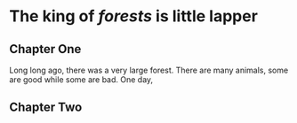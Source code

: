 # The **king** of _forests_ is little lapper
## Chapter One 
Long long ago, there was a very large forest. There are many animals, some are good while some are bad. 
One day, 
## Chapter Two
